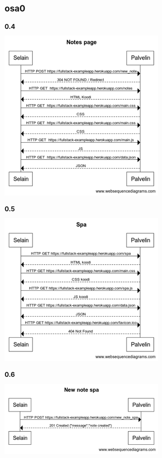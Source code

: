 # osa0

## 0.4
![alt text](notes_page.png)

## 0.5

![alt text](spa.png)

## 0.6
![alt text](new_note_spa.png)
